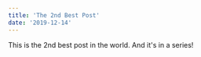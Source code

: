 ```yaml
---
title: 'The 2nd Best Post'
date: '2019-12-14'
---
```


This is the 2nd best post in the world. And it's in a series!
